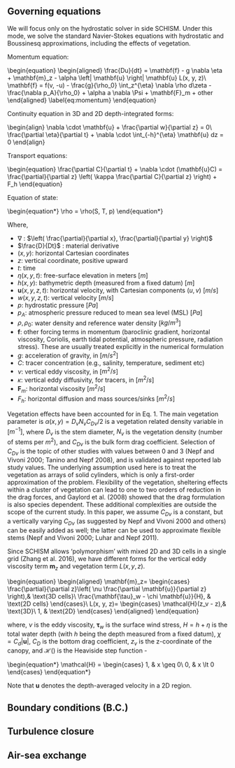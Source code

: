 ## Governing equations
We will focus only on the hydrostatic solver in side SCHISM. Under this mode, we solve the standard Navier-Stokes equations with hydrostatic and Boussinesq approximations, including the effects of vegetation.

Momentum equation: 

\begin{equation}
\begin{aligned}
\frac{Du}{dt} = \mathbf{f} - g \nabla \eta + \mathbf{m}_z - \alpha \left| \mathbf{u} \right| \mathbf{u} L(x, y, z)\\
\mathbf{f} = f(v, -u) - \frac{g}{\rho_0} \int_z^{\eta} \nabla \rho d\zeta - \frac{\nabla p_A}{\rho_0} + \alpha a \nabla \Psi + \mathbf{F}_m + other
\end{aligned}
\label{eq:momentum}
\end{equation}

Continuity equation in 3D and 2D depth-integrated forms:

\begin{align}
\nabla \cdot \mathbf{u} + \frac{\partial w}{\partial z} = 0\\
\frac{\partial \eta}{\partial t} + \nabla \cdot \int_{-h}^{\eta} \mathbf{u} dz = 0
\end{align}

Transport equations:

\begin{equation}
\frac{\partial C}{\partial t} + \nabla \cdot (\mathbf{u}C) = \frac{\partial}{\partial z} \left( \kappa \frac{\partial C}{\partial z} \right) + F_h 
\end{equation}

Equation of state:

\begin{equation*}
\rho = \rho(S, T, p)
\end{equation*}

Where, 

- $\nabla$ : $\left( \frac{\partial}{\partial x}, \frac{\partial}{\partial y} \right)$
- $\frac{D}{Dt}$ : material derivative
- $(x, y)$: horizontal Cartesian coordinates
- $z$: vertical coordinate, positive upward
- $t$: time
- $\eta(x, y, t)$: free-surface elevation in meters [$m$]
- $h(x, y)$: bathymetric depth (measured from a fixed datum) [$m$]
- $\mathbf{u}(x, y, z, t)$: horizontal velocity, with Cartesian components $(u, v)$ [$m/s$]
- $w(x, y, z, t)$: vertical velocity [$m/s$]
- $p$: hydrostatic pressure [$Pa$]
- $p_A$: atmospheric pressure reduced to mean sea level (MSL) [$Pa$]
- $\rho, \rho_0$: water density and reference water density [$kg/m^3$]
- $\mathbf{f}$: other forcing terms in momentum (baroclinic gradient, horizontal viscosity, Coriolis, earth tidal potential, atmospheric pressure, radiation stress). These are usually treated explicitly in the numerical formulation
- $g$: acceleration of gravity, in [$m/s^2$]
- $C$: tracer concentration (e.g., salinity, temperature, sediment etc)
- $\nu$: vertical eddy viscosity, in [$m^2/s$]
- $\kappa$: vertical eddy diffusivity, for tracers, in [$m^2/s$]
- $\mathbf{F}_m$: horizontal viscosity [$m^2/s$]
- $F_h$: horizontal diffusion and mass sources/sinks [$m^2/s$]

Vegetation effects have been accounted for in Eq. 1. The main vegetation parameter is $\alpha(x, y) = D_v N_v C_{Dv}/2$ is a vegetation related density variable in [$m^{-1}]$, where $D_v$ is the stem diameter, $N_v$ is the vegetation density (number of stems per $m^2$), and $C_{Dv}$ is the bulk form drag coefficient. Selection of $C_{Dv}$ is the topic of other studies with values between 0 and 3 (Nepf and Vivoni 2000; Tanino and Nepf 2008), and is validated against reported lab study values. The underlying assumption used here is to treat the vegetation as arrays of solid cylinders, which is only a first-order approximation of the problem. Flexibility of the vegetation, sheltering effects within a cluster of vegetation can lead to one to two orders of reduction in the drag forces, and Gaylord et al. (2008) showed that the drag formulation is also species dependent. These additional complexities are outside the scope of the current study. In this paper, we assume $C_{Dv}$ is a constant, but a vertically varying $C_{Dv}$ (as suggested by Nepf and Vivoni 2000 and others) can be easily added as well; the latter can be used to approximate flexible stems (Nepf and Vivoni 2000; Luhar and Nepf 2011).

Since SCHISM allows ‘polymorphism’ with mixed 2D and 3D cells in a single grid (Zhang et al. 2016), we have different forms for the vertical eddy viscosity term $\mathbf{m}_z$ and vegetation term $L(x, y, z)$. 

\begin{equation}
\begin{aligned}
    \mathbf{m}_z= 
\begin{cases}
    \frac{\partial}{\partial z}\left( \nu \frac{\partial \mathbf{u}}{\partial z} \right),& \text{3D cells}\\
    \frac{\mathbf{\tau}_w - \chi \mathbf{u}}{H}, & \text{2D cells}
\end{cases}\\
    L(x, y, z)= 
\begin{cases}
    \mathcal{H}(z_v - z),& \text{3D}\\
    1,              & \text{2D}
\end{cases}
\end{aligned}
\end{equation}

where, $\nu$ is the eddy viscosity, $\mathbf{\tau}_w$ is the surface wind stress, $H=h+\eta$ is the total water depth (with $h$ being the depth measured from a fixed datum), $\chi = C_d \left| \mathbf{u} \right|$, $C_D$ is the bottom drag coefficient, $z_v$  is the z-coordinate of the canopy, and $\mathcal{H}()$ is the Heaviside step function - 

\begin{equation*}
\mathcal{H} = 
\begin{cases}
    1, & x \geq 0\\
    0, & x \lt 0
\end{cases}
\end{equation*}

Note that $\mathbf{u}$ denotes the depth-averaged velocity in a 2D region.

## Boundary conditions (B.C.)

## Turbulence closure

## Air-sea exchange

